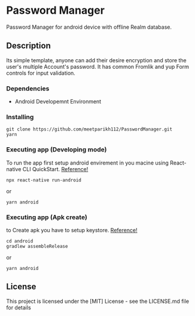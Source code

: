 # Password Manager

Password Manager for android device with offline Realm database.

## Description
Its simple template, anyone can add their desire encryption and store the user's multiple Account's password. It has common Fromlik and yup Form controls for input validation. 

### Dependencies

* Android Developemnt Environment

### Installing

```
git clone https://github.com/meetparikh112/PasswordManager.git
yarn
```

### Executing app (Developing mode)
To run the app first setup android envirement in you macine using React-native CLI QuickStart. [Reference!](https://reactnative.dev/docs/environment-setup)
```
npx react-native run-android
```
or
```
yarn android
```

### Executing app (Apk create)
to Create apk you have to setup keystore. [Reference!](https://www.instamobile.io/android-development/generate-react-native-release-build-android/)

```
cd android
gradlew assembleRelease
```
or
```
yarn android
```


## License

This project is licensed under the [MIT] License - see the LICENSE.md file for details
